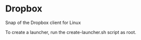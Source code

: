 # Dropbox
Snap of the Dropbox client for Linux

To create a launcher, run the create-launcher.sh script as root.
